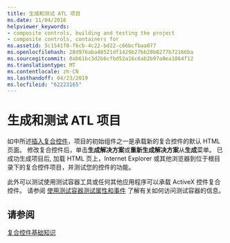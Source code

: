 ```yaml
---
title: 生成和测试 ATL 项目
ms.date: 11/04/2016
helpviewer_keywords:
- composite controls, building and testing the project
- composite controls, containers for
ms.assetid: 5c1541f8-f6cb-4c22-bd22-c66bcfbaa077
ms.openlocfilehash: 28d976aba48521df1429b27bb20b8277b72166ba
ms.sourcegitcommit: 0ab61bc3d2b6cfbd52a16c6ab2b97a8ea1864f12
ms.translationtype: MT
ms.contentlocale: zh-CN
ms.lasthandoff: 04/23/2019
ms.locfileid: "62223165"
---
```

# <a name="building-and-testing-the-atl-project"></a>生成和测试 ATL 项目

如中所述[插入复合控件](../atl/inserting-a-composite-control.md)，项目的初始组件之一是承载新的复合控件的默认 HTML 页面。 修改复合控件后，单击**生成解决方案**或**重新生成解决方案**从**生成**菜单。 已成功生成项目后, 加载 HTML 页上，Internet Explorer 或其他浏览器到位于根目录下的复合控件项目，并测试您的控件的功能。

此外可以测试使用测试容器工具或任何其他应用程序可以承载 ActiveX 控件复合控件。 请参阅 [使用测试容器测试属性和事件](../mfc/testing-properties-and-events-with-test-container.md) 了解有关如何访问测试容器的信息。

## <a name="see-also"></a>请参阅

[复合控件基础知识](../atl/atl-composite-control-fundamentals.md)
